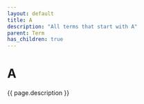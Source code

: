 ```yaml
---
layout: default
title: A
description: "All terms that start with A"
parent: Term
has_children: true
---
```

# A
{{ page.description }}